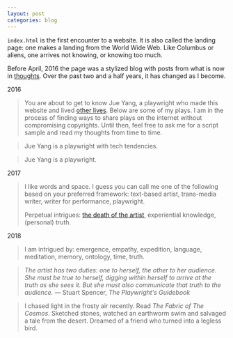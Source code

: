 ```yaml
---
layout: post
categories: blog
---
```


<code>index.html</code> is the first encounter to a website. It is also called the landing page: one makes a landing from the World Wide Web. Like Columbus or aliens, one arrives not knowing, or knowing too much. 

Before April, 2016 the page was a stylized blog with posts from what is now in <a href="{{site.baseurl}}/archive" target="_blank">thoughts</a>. Over the past two and a half years, it has changed as I become.


2016

> You are about to get to know Jue Yang, a playwright who made this website and lived <a href="/resume">other lives</a>. Below are some of my plays. I am in the process of finding ways to share plays on the internet without compromising copyrights. Until then, feel free to ask me for a script sample and read my thoughts from time to time.

> Jue Yang is a playwright with tech tendencies.


> Jue Yang is a playwright.

2017

> I like words and space. I guess you can call me one of the following based on your preferred framework: text-based artist, trans-media writer, writer for performance, playwright.
> 
> Perpetual intrigues: <a href="https://www.theatlantic.com/magazine/archive/2015/01/the-death-of-the-artist-and-the-birth-of-the-creative-entrepreneur/383497/">the death of the artist</a>, experiential knowledge, (personal) truth.


2018

> I am intrigued by: emergence, empathy, expedition, language, meditation, memory, ontology, time, truth.

> *The artist has two duties: one to herself, the other to her audience. She must be true to herself, digging within herself to arrive at the truth as she sees it. But she must also communicate that truth to the audience.*
> — Stuart Spencer, *The Playwright's Guidebook*

> I chased light in the frosty air recently. Read <em>The Fabric of The Cosmos</em>. Sketched stones, watched an earthworm swim and salvaged a tale from the desert. Dreamed of a friend who turned into a legless bird.

